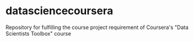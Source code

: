 # datasciencecoursera
Repository for fulfilling the course project requirement of Coursera's "Data Scientists Toolbox" course
